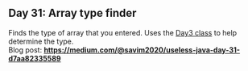 ## Day 31: Array type finder
Finds the type of array that you entered. Uses the [Day3 class](https://github.com/racecraftr/UselessJava/tree/main/Day003) to help determine the type.  
Blog post: **<https://medium.com/@savim2020/useless-java-day-31-d7aa82335589>**
